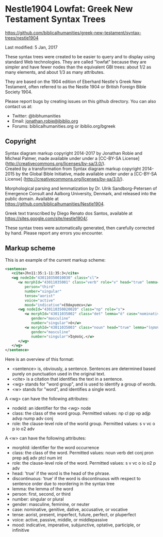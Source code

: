 # Nestle1904 Lowfat: Greek New Testament Syntax Trees

https://github.com/biblicalhumanities/greek-new-testament/syntax-trees/nestle1904

Last modified: 5 Jan, 2017

These syntax trees were created to be easier to query and to display using standard Web technologies. They are called "lowfat" because they are simpler and have fewer nodes than the equivalent GBI trees: about 1/2 as many elements, and about 1/3 as many attributes.

They are based on the 1904 edition of Eberhard Nestle's Greek New
Testament, often referred to as the Nestle 1904 or British Foreign
Bible Society 1904.

Please report bugs by creating issues on this github directory. You can also contact us at:

- Twitter: @bibhumanities
- Email: jonathan.robie@ibiblio.org
- Forums: biblicalhumanities.org or ibiblio.org/bgreek

## Copyright

Syntax diagram markup copyright 2014-2017 by Jonathan Robie and Micheal Palmer,  made available under under a
[CC-BY-SA License] (http://creativecommons.org/licenses/by-sa/3.0/).  
Created by a transformation from Syntax diagram markup copyright 2014-2015 by the Global Bible Initiative, made available under under a
[CC-BY-SA License] (http://creativecommons.org/licenses/by-sa/3.0/).  

Morphological parsing and lemmatization by Dr. Ulrik Sandborg-Petersen
of Emergence Consult and Aalborg University, Denmark, and released
into the public domain. Available at https://github.com/biblicalhumanities/Nestle1904.

Greek text transcribed by Diego Renato dos Santos, available at
https://sites.google.com/site/nestle1904/.

These syntax trees were automatically generated, then carefully corrected by hand.  Please report any errors you encounter.


## Markup scheme

This is an example of the current markup scheme:

```xml
<sentence>
   <cite>Jhn11:35:1-11:35:3</cite>
   <wg nodeId="430110350010030" class="cl">
      <w morphId="43011035001" class="verb" role="v" head="true" lemma="δακρύω"
         person="third"
         number="singular"
         tense="aorist"
         voice="active"
         mood="indicative">ἐδάκρυσεν</w>
      <wg nodeId="430110350020020" class="np" role="s">
         <w morphId="43011035002" class="det" lemma="ὁ" case="nominative"
            gender="masculine"
            number="singular">ὁ</w>
         <w morphId="43011035003" class="noun" head="true" lemma="ἰησοῦς" case="nominative"
            gender="masculine"
            number="singular">Ἰησοῦς.</w>
      </wg>
   </wg>
</sentence>
```

Here is an overview of this format:

- &lt;sentence> is, obviously, a sentence. Sentences are determined based purely on punctuation used in the original text.
- &lt;cite> is a citation that identifies the text in a sentence.
- &lt;wg> stands for "word group", and is used to identify a group of words.
- &lt;w> stands for "word", and identifies a single word.

A &lt;wg> can have the following attributes:

- nodeId: an identifier for the &lt;wg> node
- class: the class of the word group. Permitted values: np cl pp vp adjp advp nump adv conj
- role: the clause-level role of the world group. Permitted values: s v vc o p io o2 adv

A &lt;w> can have the following attributes:

- morphId: identifier for the word occurrence
- class: the class of the word. Permitted values: noun verb det conj pron prep adj adv ptcl num int
- role: the clause-level role of the word. Permitted values: s v vc o  io o2 p adv
- head: 'true' if the word is the head of the phrase.
- discontinuous: 'true' if the word is discontinuous with respect to sentence order due to reordering in the syntax tree
- lemma: the lemma of the word
- person: first, second, or third
- number: singular or plural
- gender: masculine, feminine, or neuter
- case: nominative, genitive, dative, accusative, or vocative
- tense: aorist, present, imperfect, future, perfect, or pluperfect
- voice: active, passive, middle, or middlepassive
- mood: indicative, imperative, subjunctive, optative, participle, or infinitive
